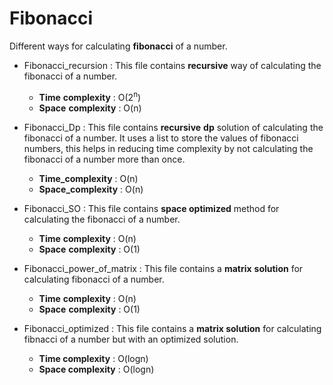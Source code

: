 # Fibonacci  

Different ways for calculating **fibonacci** of a number.

- Fibonacci_recursion : This file contains **recursive** way of calculating the fibonacci of a number.
  - **Time** **complexity** : O(2<sup>n</sup>)
  - **Space** **complexity** : O(n)  
  
- Fibonacci_Dp : This file contains **recursive** **dp** solution of calculating the fibonacci of a number. It uses a list to store the values of                  fibonacci numbers, this helps in reducing time complexity by not calculating the fibonacci of a number more than once.
  - **Time_complexity** : O(n)  
  - **Space_complexity** : O(n)  
 
- Fibonacci_SO : This file contains **space optimized** method for calculating the fibonacci of a number.  
  - **Time** **complexity** : O(n)
  - **Space** **complexity** : O(1)  
  
 - Fibonacci_power_of_matrix : This file contains a **matrix** **solution** for calculating fibonacci of a number.  
   - **Time** **complexity** : O(n)
   - **Space** **complexity** : O(1)

- Fibonacci_optimized : This file contains a **matrix solution** for calculating fibnacci of a number but with an optimized solution.  
  - **Time complexity** : O(logn)  
  - **Space complexity** : O(logn)
